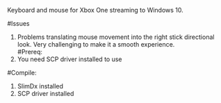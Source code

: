 Keyboard and mouse for Xbox One streaming to Windows 10.

#Issues
1.  Problems translating mouse movement into the right stick directional look.  Very challenging to make it a smooth experience.  
#Prereq:
1.  You need SCP driver installed to use

#Compile:
1.  SlimDx installed
2.  SCP driver installed
